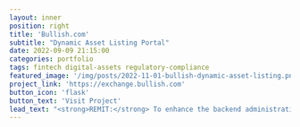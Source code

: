 ```yaml
---
layout: inner
position: right
title: 'Bullish.com'
subtitle: "Dynamic Asset Listing Portal"
date: 2022-09-09 21:15:00
categories: portfolio
tags: fintech digital-assets regulatory-compliance
featured_image: '/img/posts/2022-11-01-bullish-dynamic-asset-listing.png'
project_link: 'https://exchange.bullish.com'
button_icon: 'flask'
button_text: 'Visit Project'
lead_text: "<strong>REMIT:</strong> To enhance the backend administrative controls of the Bullish.com trading engine and webapp with an asset listing admin portal that enables turnkey listing, delisting, and management of tradable assets."
---
```

